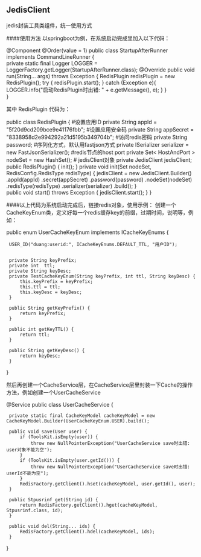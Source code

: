 ## JedisClient

jedis封装工具类组件，统一使用方式

####使用方法
以springboot为例，在系统启动完成里加入以下代码：

@Component
@Order(value = 1)
 public class StartupAfterRunner implements CommandLineRunner {     
     private static final Logger LOGGER = LoggerFactory.getLogger(StartupAfterRunner.class); 
     @Override
     public void run(String... args) throws Exception {
         RedisPlugin redisPlugin = new RedisPlugin();
         try {
             redisPlugin.start();
         } catch (Exception e){
             LOGGER.info("启动RedisPlugin时出错: " + e.getMessage(), e);
         }
     }     
 }
 
 其中 RedisPlugin 代码为：
 
 public class RedisPlugin {
        #设置应用ID
        private String appId = "5f20d9cd209bce9e41176fbb";
        #设置应用安全码
        private String appSecret = "8338958d2e994292a21d5195b349704b";
        #访问redis密码
        private String password;
        #序列化方式，默认用fastjson方式
        private ISerializer serializer = new FastJsonSerializer();
        #redis节点的host port
        private Set< HostAndPort > nodeSet = new HashSet<HostAndPort>();
        # jedisClient对象
        private JedisClient jedisClient;        
        public RedisPlugin() {
            init();
         }
         private void init(Set<HostAndPort> nodeSet, RedisConfig.RedisType redisType) {
                jedisClient = new JedisClient.Builder()
                        .appId(appId)
                        .secret(appSecret)
                        .password(password)
                        .nodeSet(nodeSet)
                        .redisType(redisType)
                        .serializer(serializer)
                        .build();
            }        
            public void start() throws Exception {
                jedisClient.start();
            }
 }
 
 ####以上代码为系统启动完成后，链接redis对象，使用示例：
 创建一个CacheKeyEnum类，定义好每一个redis缓存key的前缀，过期时间，说明等，例如：
 
 public enum UserCacheKeyEnum implements ICacheKeyEnums {
  
     USER_ID("duang:userid:", ICacheKeyEnums.DEFAULT_TTL, "用户ID");
 
 
     private String keyPrefix;
     private int  ttl;
     private String keyDesc;
     private TestCacheKeyEnum(String keyPrefix, int ttl, String keyDesc) {
         this.keyPrefix = keyPrefix;
         this.ttl = ttl;
         this.keyDesc = keyDesc;
     }
 
     public String getKeyPrefix() {
         return keyPrefix;
     }
 
     public int getKeyTTL() {
         return ttl;
     }
 
     public String getKeyDesc() {
         return keyDesc;
     }
 }
 
 然后再创建一个CacheService层，在CacheService层里封装一下Cache的操作方法，例如创建一个UserCacheService
 
 @Service
 public class UserCacheService {
 
     private static final CacheKeyModel cacheKeyModel = new CacheKeyModel.Builder(UserCacheKeyEnum.USER).build();
 
     public void save(User user) {
         if (ToolsKit.isEmpty(user)) {
             throw new NullPointerException("UserCacheService save时出错: user对象不能为空");
         }
         if (ToolsKit.isEmpty(user.getId())) {
             throw new NullPointerException("UserCacheService save时出错: userId不能为空");
         }
         RedisFactory.getClient().hset(cacheKeyModel, user.getId(), user);
     }
 
     public Stpusrinf get(String id) {
         return RedisFactory.getClient().hget(cacheKeyModel, Stpusrinf.class, id);
     }
 
     public void del(String... ids) {
         RedisFactory.getClient().hdel(cacheKeyModel, ids);
     } 
 
 }
 
 

